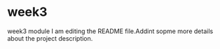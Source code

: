 # week3
week3 module
I am editing the README file.Addint sopme more details about the project description.
